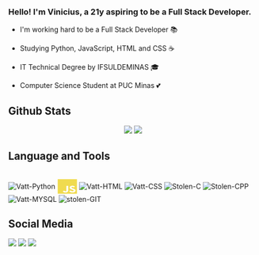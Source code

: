 ### Hello! I'm Vinicius, a 21y aspiring to be a Full Stack Developer.

- I'm working hard to be a Full Stack Developer 📚

- Studying Python, JavaScript, HTML and CSS ☕

- IT Technical Degree by IFSULDEMINAS 🎓

- Computer Science Student at PUC Minas 💕

## Github Stats

<div align="center">
  <img height="180em" src="https://github-readme-stats.vercel.app/api?username=Vinicius203&show_icons=true&theme=radical"/>
  <img height="180em" src="https://github-readme-stats.vercel.app/api/top-langs/?username=Vinicius203&layout=compact&langs_count=16&theme=radical"/>
</div>

## Language and Tools

<div style="display: inline_block" align="left"><br>
  <img align="center" alt="Vatt-Python" height="30" width="40" src="https://cdn.jsdelivr.net/gh/devicons/devicon/icons/python/python-original.svg">
  <img align="center" alt="Vatt-Js" height="30" width="40" src="https://raw.githubusercontent.com/devicons/devicon/master/icons/javascript/javascript-plain.svg">
  <img align="center" alt="Vatt-HTML" height="30" width="40" src="https://cdn.jsdelivr.net/gh/devicons/devicon/icons/html5/html5-plain.svg">
  <img align="center" alt="Vatt-CSS" height="30" width="40" src="https://cdn.jsdelivr.net/gh/devicons/devicon/icons/css3/css3-plain.svg">
  <img align="center" alt="Stolen-C" height="30" width="40" src="https://cdn.jsdelivr.net/gh/devicons/devicon/icons/c/c-plain.svg">        
  <img align="center" alt="Stolen-CPP" height="30" width="40" src="https://cdn.jsdelivr.net/gh/devicons/devicon/icons/cplusplus/cplusplus-plain.svg"> 
  <img align="center" alt="Vatt-MYSQL" height="30" width="40" src="https://cdn.jsdelivr.net/gh/devicons/devicon/icons/mysql/mysql-original.svg">
  <img align="center" alt="stolen-GIT" height="30" width="40" src="https://cdn.jsdelivr.net/gh/devicons/devicon/icons/git/git-original.svg" />     
</div>

## Social Media

<div style="display: inline-block"> 
  <a href="https://www.instagram.com/viniciusmartinsf_/"><img src="https://img.shields.io/badge/-Instagram-%23E4405F?style=for-the-badge&logo=instagram&logoColor=white" target="_blank"></a>
  <a href="https://discord.com/users/355771247952396289"><img src="https://img.shields.io/badge/Discord-7289DA?style=for-the-badge&logo=discord&logoColor=white" target="_blank"></a> 
  <a href="https://www.linkedin.com/in/vinicius-martins203/"><img src="https://img.shields.io/badge/-LinkedIn-%230077B5?style=for-the-badge&logo=linkedin&logoColor=white" target="_blank"></a> 
</div>

